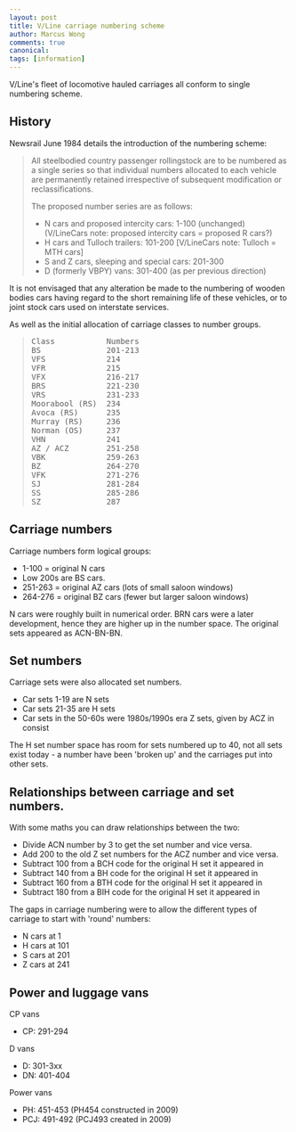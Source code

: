 ```yaml
---
layout: post
title: V/Line carriage numbering scheme
author: Marcus Wong
comments: true
canonical: 
tags: [information]
---
```


V/Line's fleet of locomotive hauled carriages all conform to single numbering scheme.

## History

Newsrail June 1984 details the introduction of the numbering scheme:

> All steelbodied country passenger rollingstock are to be numbered as a single series so that individual numbers allocated to each vehicle are permanently retained irrespective of subsequent modification or reclassifications. 
> 
> The proposed number series are as follows:
>   
> - N cars and proposed intercity cars: 1-100 (unchanged) (V/LineCars note: proposed intercity cars = proposed R cars?)
> - H cars and Tulloch trailers: 101-200 [V/LineCars note: Tulloch = MTH cars]
> - S and Z cars, sleeping and special cars: 201-300
> - D (formerly VBPY) vans: 301-400 (as per previous direction)
>  
It is not envisaged that any alteration be made to the numbering of wooden bodies cars having regard to the short remaining life of these vehicles, or to joint stock cars used on interstate services.

As well as the initial allocation of carriage classes to number groups.

<blockquote><pre>
Class           Numbers
BS              201-213
VFS             214
VFR             215
VFX             216-217
BRS             221-230
VRS             231-233
Moorabool (RS)  234
Avoca (RS)      235
Murray (RS)     236
Norman (OS)     237
VHN             241
AZ / ACZ        251-258
VBK             259-263
BZ              264-270
VFK             271-276
SJ              281-284
SS              285-286
SZ              287
</pre></blockquote>

## Carriage numbers

Carriage numbers form logical groups:

* 1-100 = original N cars
* Low 200s are BS cars.
* 251-263 = original AZ cars (lots of small saloon windows)
* 264-276 = original BZ cars (fewer but larger saloon windows)

N cars were roughly built in numerical order. BRN cars were a later development, hence they are higher up in the number space. The original sets appeared as ACN-BN-BN.

## Set numbers

Carriage sets were also allocated set numbers.

* Car sets 1-19 are N sets
* Car sets 21-35 are H sets
* Car sets in the 50-60s were 1980s/1990s era Z sets, given by ACZ in consist

The H set number space has room for sets numbered up to 40, not all sets exist today - a number have been 'broken up' and the carriages put into other sets.

## Relationships between carriage and set numbers.

With some maths you can draw relationships between the two:

- Divide ACN number by 3 to get the set number and vice versa.
- Add 200 to the old Z set numbers for the ACZ number and vice versa.
- Subtract 100 from a BCH code for the original H set it appeared in
- Subtract 140 from a BH code for the original H set it appeared in
- Subtract 160 from a BTH code for the original H set it appeared in
- Subtract 180 from a BIH code for the original H set it appeared in

The gaps in carriage numbering were to allow the different types of carriage to start with 'round' numbers:

* N cars at 1
* H cars at 101
* S cars at 201
* Z cars at 241

## Power and luggage vans

CP vans

* CP: 291-294

D vans

* D: 301-3xx
* DN: 401-404

Power vans

* PH: 451-453 (PH454 constructed in 2009)
* PCJ: 491-492 (PCJ493 created in 2009)
